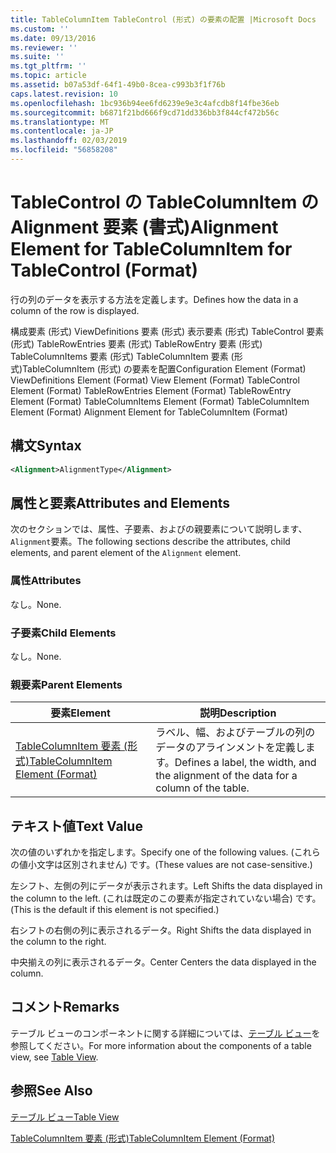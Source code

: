 ```yaml
---
title: TableColumnItem TableControl (形式) の要素の配置 |Microsoft Docs
ms.custom: ''
ms.date: 09/13/2016
ms.reviewer: ''
ms.suite: ''
ms.tgt_pltfrm: ''
ms.topic: article
ms.assetid: b07a53df-64f1-49b0-8cea-c993b3f1f76b
caps.latest.revision: 10
ms.openlocfilehash: 1bc936b94ee6fd6239e9e3c4afcdb8f14fbe36eb
ms.sourcegitcommit: b6871f21bd666f9cd71dd336bb3f844cf472b56c
ms.translationtype: MT
ms.contentlocale: ja-JP
ms.lasthandoff: 02/03/2019
ms.locfileid: "56858208"
---
```

# <a name="alignment-element-for-tablecolumnitem-for-tablecontrol-format"></a><span data-ttu-id="461cb-102">TableControl の TableColumnItem の Alignment 要素 (書式)</span><span class="sxs-lookup"><span data-stu-id="461cb-102">Alignment Element for TableColumnItem for TableControl (Format)</span></span>

<span data-ttu-id="461cb-103">行の列のデータを表示する方法を定義します。</span><span class="sxs-lookup"><span data-stu-id="461cb-103">Defines how the data in a column of the row is displayed.</span></span>

<span data-ttu-id="461cb-104">構成要素 (形式) ViewDefinitions 要素 (形式) 表示要素 (形式) TableControl 要素 (形式) TableRowEntries 要素 (形式) TableRowEntry 要素 (形式) TableColumnItems 要素 (形式) TableColumnItem 要素 (形式)TableColumnItem (形式) の要素を配置</span><span class="sxs-lookup"><span data-stu-id="461cb-104">Configuration Element (Format) ViewDefinitions Element (Format) View Element (Format) TableControl Element (Format) TableRowEntries Element (Format) TableRowEntry Element (Format) TableColumnItems Element (Format) TableColumnItem Element (Format) Alignment Element for TableColumnItem (Format)</span></span>

## <a name="syntax"></a><span data-ttu-id="461cb-105">構文</span><span class="sxs-lookup"><span data-stu-id="461cb-105">Syntax</span></span>

```xml
<Alignment>AlignmentType</Alignment>
```

## <a name="attributes-and-elements"></a><span data-ttu-id="461cb-106">属性と要素</span><span class="sxs-lookup"><span data-stu-id="461cb-106">Attributes and Elements</span></span>

<span data-ttu-id="461cb-107">次のセクションでは、属性、子要素、およびの親要素について説明します、`Alignment`要素。</span><span class="sxs-lookup"><span data-stu-id="461cb-107">The following sections describe the attributes, child elements, and parent element of the `Alignment` element.</span></span>

### <a name="attributes"></a><span data-ttu-id="461cb-108">属性</span><span class="sxs-lookup"><span data-stu-id="461cb-108">Attributes</span></span>

<span data-ttu-id="461cb-109">なし。</span><span class="sxs-lookup"><span data-stu-id="461cb-109">None.</span></span>

### <a name="child-elements"></a><span data-ttu-id="461cb-110">子要素</span><span class="sxs-lookup"><span data-stu-id="461cb-110">Child Elements</span></span>

<span data-ttu-id="461cb-111">なし。</span><span class="sxs-lookup"><span data-stu-id="461cb-111">None.</span></span>

### <a name="parent-elements"></a><span data-ttu-id="461cb-112">親要素</span><span class="sxs-lookup"><span data-stu-id="461cb-112">Parent Elements</span></span>

|<span data-ttu-id="461cb-113">要素</span><span class="sxs-lookup"><span data-stu-id="461cb-113">Element</span></span>|<span data-ttu-id="461cb-114">説明</span><span class="sxs-lookup"><span data-stu-id="461cb-114">Description</span></span>|
|-------------|-----------------|
|[<span data-ttu-id="461cb-115">TableColumnItem 要素 (形式)</span><span class="sxs-lookup"><span data-stu-id="461cb-115">TableColumnItem Element (Format)</span></span>](./tablecolumnitem-element-for-tablecolumnitems-for-tablecontrol-format.md)|<span data-ttu-id="461cb-116">ラベル、幅、およびテーブルの列のデータのアラインメントを定義します。</span><span class="sxs-lookup"><span data-stu-id="461cb-116">Defines a label, the width, and the alignment of the data for a column of the table.</span></span>|

## <a name="text-value"></a><span data-ttu-id="461cb-117">テキスト値</span><span class="sxs-lookup"><span data-stu-id="461cb-117">Text Value</span></span>

<span data-ttu-id="461cb-118">次の値のいずれかを指定します。</span><span class="sxs-lookup"><span data-stu-id="461cb-118">Specify one of the following values.</span></span> <span data-ttu-id="461cb-119">(これらの値小文字は区別されません) です。</span><span class="sxs-lookup"><span data-stu-id="461cb-119">(These values are not case-sensitive.)</span></span>

<span data-ttu-id="461cb-120">左シフト、左側の列にデータが表示されます。</span><span class="sxs-lookup"><span data-stu-id="461cb-120">Left Shifts the data displayed in the column to the left.</span></span> <span data-ttu-id="461cb-121">(これは既定のこの要素が指定されていない場合) です。</span><span class="sxs-lookup"><span data-stu-id="461cb-121">(This is the default if this element is not specified.)</span></span>

<span data-ttu-id="461cb-122">右シフトの右側の列に表示されるデータ。</span><span class="sxs-lookup"><span data-stu-id="461cb-122">Right Shifts the data displayed in the column to the right.</span></span>

<span data-ttu-id="461cb-123">中央揃えの列に表示されるデータ。</span><span class="sxs-lookup"><span data-stu-id="461cb-123">Center Centers the data displayed in the column.</span></span>

## <a name="remarks"></a><span data-ttu-id="461cb-124">コメント</span><span class="sxs-lookup"><span data-stu-id="461cb-124">Remarks</span></span>

<span data-ttu-id="461cb-125">テーブル ビューのコンポーネントに関する詳細については、[テーブル ビュー](./creating-a-table-view.md)を参照してください。</span><span class="sxs-lookup"><span data-stu-id="461cb-125">For more information about the components of a table view, see [Table View](./creating-a-table-view.md).</span></span>

## <a name="see-also"></a><span data-ttu-id="461cb-126">参照</span><span class="sxs-lookup"><span data-stu-id="461cb-126">See Also</span></span>

[<span data-ttu-id="461cb-127">テーブル ビュー</span><span class="sxs-lookup"><span data-stu-id="461cb-127">Table View</span></span>](./creating-a-table-view.md)

[<span data-ttu-id="461cb-128">TableColumnItem 要素 (形式)</span><span class="sxs-lookup"><span data-stu-id="461cb-128">TableColumnItem Element (Format)</span></span>](./tablecolumnitem-element-for-tablecolumnitems-for-tablecontrol-format.md)
